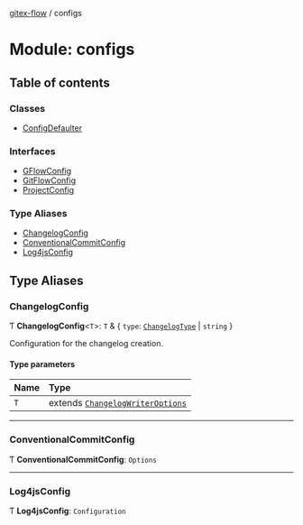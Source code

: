 [gitex-flow](../README.md) / configs

# Module: configs

## Table of contents

### Classes

- [ConfigDefaulter](../classes/configs.ConfigDefaulter.md)

### Interfaces

- [GFlowConfig](../interfaces/configs.GFlowConfig.md)
- [GitFlowConfig](../interfaces/configs.GitFlowConfig.md)
- [ProjectConfig](../interfaces/configs.ProjectConfig.md)

### Type Aliases

- [ChangelogConfig](configs.md#changelogconfig)
- [ConventionalCommitConfig](configs.md#conventionalcommitconfig)
- [Log4jsConfig](configs.md#log4jsconfig)

## Type Aliases

### ChangelogConfig

Ƭ **ChangelogConfig**<`T`\>: `T` & { `type`: [`ChangelogType`](../enums/changelog.ChangelogType.md) \| `string`  }

Configuration for the changelog creation.

#### Type parameters

| Name | Type |
| :------ | :------ |
| `T` | extends [`ChangelogWriterOptions`](../interfaces/changelog.ChangelogWriterOptions.md) |

___

### ConventionalCommitConfig

Ƭ **ConventionalCommitConfig**: `Options`

___

### Log4jsConfig

Ƭ **Log4jsConfig**: `Configuration`
